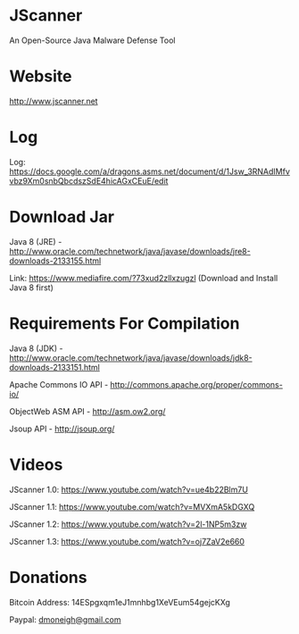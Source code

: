 JScanner
========

An Open-Source Java Malware Defense Tool

Website
=======
http://www.jscanner.net

Log
===

Log: https://docs.google.com/a/dragons.asms.net/document/d/1Jsw_3RNAdIMfvvbz9Xm0snbQbcdszSdE4hicAGxCEuE/edit


Download Jar
============
Java 8 (JRE) - http://www.oracle.com/technetwork/java/javase/downloads/jre8-downloads-2133155.html

Link: https://www.mediafire.com/?73xud2zllxzugzl (Download and Install Java 8 first)

Requirements For Compilation
============

Java 8 (JDK) - http://www.oracle.com/technetwork/java/javase/downloads/jdk8-downloads-2133151.html

Apache Commons IO API - http://commons.apache.org/proper/commons-io/

ObjectWeb ASM API - http://asm.ow2.org/

Jsoup API - http://jsoup.org/


Videos
======

JScanner 1.0: https://www.youtube.com/watch?v=ue4b22Blm7U

JScanner 1.1: https://www.youtube.com/watch?v=MVXmA5kDGXQ

JScanner 1.2: https://www.youtube.com/watch?v=2l-1NP5m3zw

JScanner 1.3: https://www.youtube.com/watch?v=oj7ZaV2e660

Donations
=========

Bitcoin Address: 14ESpgxqm1eJ1mnhbg1XeVEum54gejcKXg

Paypal: dmoneigh@gmail.com

